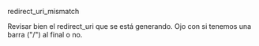 redirect_uri_mismatch

Revisar bien el redirect_uri que se está generando.
Ojo con si tenemos una barra ("/") al final o no.
